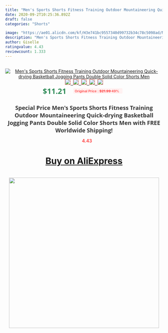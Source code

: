 ```yaml
---
title: "Men's Sports Shorts Fitness Training Outdoor Mountaineering Quick-drying Basketball Jogging Pants Double Solid Color Shorts Men"
date: 2020-09-2T10:25:36.892Z
draft: false
categories: "Shorts"

image: "https://ae01.alicdn.com/kf/H3e741bc9557340d99732b34c78c5098ad/Men-s-Sports-Shorts-Fitness-Training-Outdoor-Mountaineering-Quick-drying-Basketball-Jogging-Pants-Double-Solid-Color.jpg"
description: "Men's Sports Shorts Fitness Training Outdoor Mountaineering Quick-drying Basketball Jogging Pants Double Solid Color Shorts Men"
author: Giselle
ratingvalue: 4.43
reviewcount: 1.333
---
```

<br>
<div style="text-align: center;">
<a href="https://s.click.aliexpress.com/e/_9HRmEZ" target="_blank" rel="nofollow noopener noreferrer"><img alt="Men's Sports Shorts Fitness Training Outdoor Mountaineering Quick-drying Basketball Jogging Pants Double Solid Color Shorts Men" class="magnifier-image" src="https://ae01.alicdn.com/kf/H3e741bc9557340d99732b34c78c5098ad/Men-s-Sports-Shorts-Fitness-Training-Outdoor-Mountaineering-Quick-drying-Basketball-Jogging-Pants-Double-Solid-Color.jpg_640x640.jpg">
<br>
<img style="border:1px solid salmon" src="https://ae01.alicdn.com/kf/H3e741bc9557340d99732b34c78c5098ad/Men-s-Sports-Shorts-Fitness-Training-Outdoor-Mountaineering-Quick-drying-Basketball-Jogging-Pants-Double-Solid-Color.jpg_120x120.jpg">&nbsp;&nbsp;<img style="border:1px solid salmon" src="https://ae01.alicdn.com/kf/H4fef1cd870cc45fdb9ef0db8e585d056z/Men-s-Sports-Shorts-Fitness-Training-Outdoor-Mountaineering-Quick-drying-Basketball-Jogging-Pants-Double-Solid-Color.jpg_120x120.jpg">&nbsp;&nbsp;<img style="border:1px solid salmon" src="https://ae01.alicdn.com/kf/H75a70a2898a14e24a86f34db5381f1081/Men-s-Sports-Shorts-Fitness-Training-Outdoor-Mountaineering-Quick-drying-Basketball-Jogging-Pants-Double-Solid-Color.jpg_120x120.jpg">&nbsp;&nbsp;<img style="border:1px solid salmon" src="https://ae01.alicdn.com/kf/He1f204e8ebf042bd836dab738ef18273R/Men-s-Sports-Shorts-Fitness-Training-Outdoor-Mountaineering-Quick-drying-Basketball-Jogging-Pants-Double-Solid-Color.jpg_120x120.jpg">&nbsp;&nbsp;<img style="border:1px solid salmon" src="https://ae01.alicdn.com/kf/H21311a42bcf8440f8b214be24f132384x/Men-s-Sports-Shorts-Fitness-Training-Outdoor-Mountaineering-Quick-drying-Basketball-Jogging-Pants-Double-Solid-Color.jpg_120x120.jpg"></a></div><br0>
<div style="text-align: center;"><span style="background-color: white; border: 0px; box-sizing: border-box; color: seagreen; display: inline-block; font-family: &quot;open sans&quot; , &quot;arial&quot; , &quot;helvetica&quot; , sans-serif , &quot;heiti&quot;; font-size: 24px; font-stretch: inherit; font-weight: 700; line-height: inherit; margin: 0px 10px 0px 0px; padding: 0px; vertical-align: middle;">$11.21 </span>
<span style="background: rgb(255 , 241 , 241); border-radius: 3px; border: 0px; box-sizing: border-box; color: #ff4747; display: inline-block; font-family: inherit; font-size: 12px; font-stretch: inherit; font-style: inherit; font-variant: inherit; font-weight: 600; line-height: inherit; margin: 0px; padding: 2px 5px; transform: scale(0.9); vertical-align: middle;">Original Price : <b style="text-decoration: line-through;">$21.99 </b> 49%&nbsp;&nbsp;</span></div>
<h1 style="color: #333333; display: inline-block; font-family: &quot;open sans&quot; , &quot;arial&quot; , &quot;helvetica&quot; , sans-serif , &quot;heiti&quot;; font-size: 18px; font-stretch: inherit; font-weight: 700; text-align: center;">Special Price Men's Sports Shorts Fitness Training Outdoor Mountaineering Quick-drying Basketball Jogging Pants Double Solid Color Shorts Men with FREE Worldwide Shipping!</h1>
<div style="color: #ff4747; text-align: center;">
<img src="https://4.bp.blogspot.com/-M0ZcTcb-5uY/XleCXlxnR4I/AAAAAAAAAEc/OrjgMkXV1oMQFaCRZj5HQwOCBcu3w1FegCPcBGAYYCw/s1600/star.png" style="height: 15px;">&nbsp;<b>4.43</b></div>
<div class="button_cont" align="center"><a class="buynow_a" href="https://s.click.aliexpress.com/e/_9HRmEZ" target="_blank" rel="nofollow noopener noreferrer"><H1>Buy on AliExpress</H1></a></div><br>
<div class="separator" style="clear: both; text-align: center;">
<img src="https://lh3.googleusercontent.com/-pTy5HemUv9M/XlePHvY0dAI/AAAAAAAAAE4/0nX5iRUoIWY8eMW9Dpxeirr157OZliDIgCLcBGAsYHQ/s1600/badge.gif" width="480">
</div>
